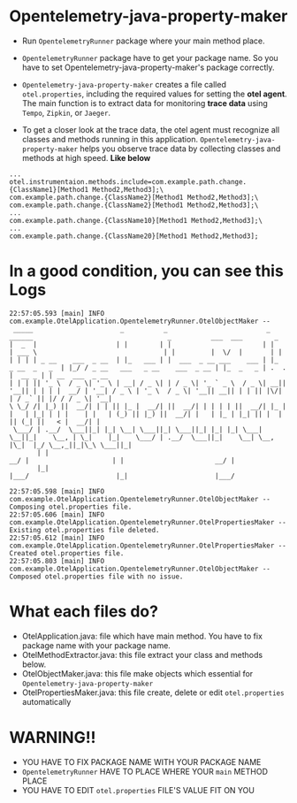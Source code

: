 # Opentelemetry-java-property-maker

- Run `OpentelemetryRunner` package where your main method place.

- `OpentelemetryRunner` package have to get your package name. So you have to set Opentelemetry-java-property-maker's package correctly.

- `Opentelemetry-java-property-maker` creates a file called `otel.properties`, including the required values for setting the **otel agent**. The main function is to extract data for monitoring **trace data** using `Tempo`, `Zipkin`, or `Jaeger`.
- To get a closer look at the trace data, the otel agent must recognize all classes and methods running in this application. `Opentelemetry-java-property-maker` helps you observe trace data by collecting classes and methods at high speed. **Like below**
 ```
...
otel.instrumentaion.methods.include=com.example.path.change.{ClassName1}[Method1 Method2,Method3];\
com.example.path.change.{ClassName2}[Method1 Method2,Method3];\
com.example.path.change.{ClassName2}[Method1 Method2,Method3];\
...
com.example.path.change.{ClassName10}[Method1 Method2,Method3];\
...
com.example.path.change.{ClassName20}[Method1 Method2,Method3];
```

# In a good condition, you can see this Logs
```
22:57:05.593 [main] INFO com.example.OtelApplication.OpentelemetryRunner.OtelObjectMaker -- 
 _____                      _          _                         _                 ______                                  _          ___  ___        _                
|  _  |                    | |        | |                       | |                | ___ \                                | |         |  \/  |       | |               
| | | | _ __    ___  _ __  | |_   ___ | |  ___  _ __ ___    ___ | |_  _ __  _   _  | |_/ / _ __   ___   _ __    ___  _ __ | |_  _   _ | .  . |  __ _ | | __  ___  _ __ 
| | | || '_ \  / _ \| '_ \ | __| / _ \| | / _ \| '_ ` _ \  / _ \| __|| '__|| | | | |  __/ | '__| / _ \ | '_ \  / _ \| '__|| __|| | | || |\/| | / _` || |/ / / _ \| '__|
\ \_/ /| |_) ||  __/| | | || |_ |  __/| ||  __/| | | | | ||  __/| |_ | |   | |_| | | |    | |   | (_) || |_) ||  __/| |   | |_ | |_| || |  | || (_| ||   < |  __/| |   
 \___/ | .__/  \___||_| |_| \__| \___||_| \___||_| |_| |_| \___| \__||_|    \__, | \_|    |_|    \___/ | .__/  \___||_|    \__| \__, |\_|  |_/ \__,_||_|\_\ \___||_|   
       | |                                                                   __/ |                     | |                       __/ |                                 
       |_|                                                                  |___/                      |_|                      |___/                                  

22:57:05.598 [main] INFO com.example.OtelApplication.OpentelemetryRunner.OtelObjectMaker -- Composing otel.properties file.
22:57:05.606 [main] INFO com.example.OtelApplication.OpentelemetryRunner.OtelPropertiesMaker -- Existing otel.properties file deleted.
22:57:05.612 [main] INFO com.example.OtelApplication.OpentelemetryRunner.OtelPropertiesMaker -- Created otel.properties file.
22:57:05.803 [main] INFO com.example.OtelApplication.OpentelemetryRunner.OtelObjectMaker -- Composed otel.properties file with no issue.
```
# What each files do?
- OtelApplication.java: file which have main method. You have to fix package name with your package name.
- OtelMethodExtractor.java: this file extract your class and methods below.
- OtelObjectMaker.java: this file make objects which essential for `Opentelemetry-java-property-maker`
- OtelPropertiesMaker.java: this file create, delete or edit `otel.properties` automatically



# WARNING!!
- YOU HAVE TO FIX PACKAGE NAME WITH YOUR PACKAGE NAME
- `OpentelemetryRunner` HAVE TO PLACE WHERE YOUR `main` METHOD PLACE
- YOU HAVE TO EDIT `otel.properties` FILE'S VALUE FIT ON YOU

